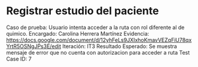 # Registrar estudio del paciente

Caso de prueba: Usuario intenta acceder a la ruta con rol diferente al de quimico.
Encargado: Carolina Herrera Martínez
Evidencia: https://docs.google.com/document/d/12yhFeLs9JXIxhoKmavVEZqFiU78qxYrtR5OSNgJPs3E/edit
Iteración: IT3
Resultado Esperado: Se muestra mensaje de error que no cuenta con autorizacion para acceder a ruta
Test Case ID: 7